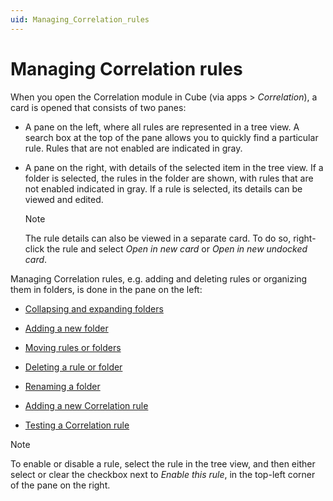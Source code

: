 ```yaml
---
uid: Managing_Correlation_rules
---
```


# Managing Correlation rules

When you open the Correlation module in Cube (via apps \> *Correlation*), a card is opened that consists of two panes:

- A pane on the left, where all rules are represented in a tree view. A search box at the top of the pane allows you to quickly find a particular rule. Rules that are not enabled are indicated in gray.

- A pane on the right, with details of the selected item in the tree view. If a folder is selected, the rules in the folder are shown, with rules that are not enabled indicated in gray. If a rule is selected, its details can be viewed and edited.

    > [!NOTE]
    > The rule details can also be viewed in a separate card. To do so, right-click the rule and select *Open in new card* or *Open in new undocked card*.

Managing Correlation rules, e.g. adding and deleting rules or organizing them in folders, is done in the pane on the left:

- [Collapsing and expanding folders](xref:Collapsing_and_expanding_folders)

- [Adding a new folder](xref:Adding_a_new_folder)

- [Moving rules or folders](xref:Moving_rules_or_folders)

- [Deleting a rule or folder](xref:Deleting_a_rule_or_folder)

- [Renaming a folder](xref:Renaming_a_folder)

- [Adding a new Correlation rule](xref:Adding_a_new_Correlation_rule)

- [Testing a Correlation rule](xref:Testing_a_Correlation_rule)

> [!NOTE]
> To enable or disable a rule, select the rule in the tree view, and then either select or clear the checkbox next to *Enable this rule*, in the top-left corner of the pane on the right.
>
